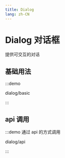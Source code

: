 ```yaml
---
title: Dialog
lang: zh-CN
---
```


# Dialog 对话框

提供可交互的对话

## 基础用法

:::demo

dialog/basic

:::

## api 调用

:::demo 通过 api 的方式调用

dialog/api

:::
